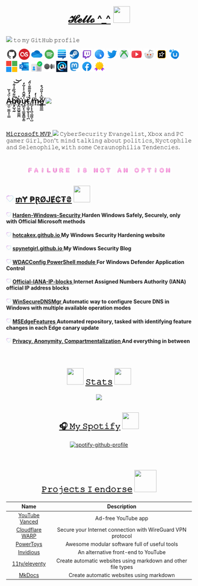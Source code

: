 # <p align="center"> [𝓗𝓮𝓵𝓵𝓸 ^_^](#-%F0%9D%93%97%F0%9D%93%AE%F0%9D%93%B5%F0%9D%93%B5%F0%9D%93%B8-_-) <img width="45" height="45" src="https://user-images.githubusercontent.com/118815227/218338072-ea477aa8-1374-4e2d-8dfd-dd8cc4e45656.gif"></p>

<img src="https://user-images.githubusercontent.com/118815227/218338455-6034502f-e9dd-42e8-ba74-608fb41cdbaa.gif"> 𝚝𝚘 𝚖𝚢 𝙶𝚒𝚝𝙷𝚞𝚋 𝚙𝚛𝚘𝚏𝚒𝚕𝚎

<a href="https://github.com/HotCakeX"><img width="30" height="30" src="https://raw.githubusercontent.com/HotCakeX/HotCakeX/main/Private/Images/Socials/github.svg"></a>
<a href="https://www.last.fm/user/HotCakeX"><img width="30" height="30" src="https://raw.githubusercontent.com/HotCakeX/HotCakeX/main/Private/Images/Socials/lastfm.png"></a>
<a href="https://1drv.ms/f/s!AtCaUNAJbbvIhuITM8K09FBn-Q9GDw?e=3PAGmg"><img width="30" height="30" src="https://raw.githubusercontent.com/HotCakeX/HotCakeX/main/Private/Images/Socials/microsoft-onedrive-2019.svg"></a>
<a href="https://open.spotify.com/user/eypgh60p3zw1duh9lbsbc2mix"><img width="30" height="30" src="https://raw.githubusercontent.com/HotCakeX/HotCakeX/main/Private/Images/Socials/spotify.svg"></a>
<a href="https://stackexchange.com/users/27823952/spynet"><img width="30" height="30" src="https://raw.githubusercontent.com/HotCakeX/HotCakeX/main/Private/Images/Socials/stack-exchange.svg"></a>
<a href="https://steamcommunity.com/id/HotCakeX"><img width="30" height="30" src="https://raw.githubusercontent.com/HotCakeX/HotCakeX/main/Private/Images/Socials/steam.svg"></a>
<a href="https://www.twitch.tv/hot_cakex"><img width="30" height="30" src="https://raw.githubusercontent.com/HotCakeX/HotCakeX/main/Private/Images/Socials/twitch.svg"></a>
<a href="https://hotcakex.github.io/"><img width="30" height="30" src="https://raw.githubusercontent.com/HotCakeX/HotCakeX/main/Private/Images/Socials/website-96.png"></a>
<a href="https://twitter.com/CyberCakeX"><img width="30" height="30" src="https://raw.githubusercontent.com/HotCakeX/HotCakeX/main/Private/Images/Socials/witter.svg"></a>
<a href="https://www.xbox.com/en-US/play/user/HottCakeX"><img width="30" height="30" src="https://raw.githubusercontent.com/HotCakeX/HotCakeX/main/Private/Images/Socials/xbox.svg"></a>
<a href="https://www.youtube.com/@hotcakex"><img width="30" height="30" src="https://raw.githubusercontent.com/HotCakeX/HotCakeX/main/Private/Images/Socials/youtube.svg"></a>
<a href="https://www.reddit.com/user/HotCakeXXXXXXXXXXXXX"><img width="30" height="30" src="https://raw.githubusercontent.com/HotCakeX/HotCakeX/main/Private/Images/Socials/reddit.svg"></a>
<a href="https://socialclub.rockstargames.com/member/----HotCakeX----/"><img width="30" height="30" src="https://raw.githubusercontent.com/HotCakeX/HotCakeX/main/Private/Images/Socials/rockstar-social-club.svg"></a>
<a href="https://club.ubisoft.com/en-US/profile/HotCakeX"><img width="30" height="30" src="https://raw.githubusercontent.com/HotCakeX/HotCakeX/main/Private/Images/Socials/uplay.svg"></a>
<a href="https://techcommunity.microsoft.com/t5/user/viewprofilepage/user-id/310193"><img width="30" height="30" src="https://raw.githubusercontent.com/HotCakeX/HotCakeX/main/Private/Images/Socials/microsoft.png"></a>
<a href="mailto:spynetgirl@outlook.com"><img width="30" height="30" src="https://raw.githubusercontent.com/HotCakeX/HotCakeX/main/Private/Images/Socials/outlook.svg"></a>
<a href="https://orcid.org/0009-0000-6616-4938"><img width="30" height="30" src="https://raw.githubusercontent.com/HotCakeX/HotCakeX/main/Private/Images/Socials/orcid_icon.png"></a>
<a href="https://spynetgirl.medium.com/"><img width="30" height="30" src="https://raw.githubusercontent.com/HotCakeX/HotCakeX/e0759dbc5b10c7ff9c10d09a49639e40ec780151/Private/Images/Socials/medium.svg"></a>
<a href="https://bsky.app/profile/hotcakex.bsky.social"><img width="30" height="30" src="https://raw.githubusercontent.com/HotCakeX/HotCakeX/main/Private/Images/Socials/Bsky.png"></a>
<a href="https://infosec.exchange/@SpyNetGirl"><img width="30" height="30" src="https://raw.githubusercontent.com/HotCakeX/HotCakeX/dbfa543cdc9496c4258dd3bf6ea11caac277aadf/Private/Images/Socials/mastodonicon.svg"></a>
<a href="https://www.facebook.com/VioletCakeX"><img width="30" height="30" src="https://raw.githubusercontent.com/HotCakeX/HotCakeX/main/Private/Images/Socials/Facebook.svg"></a>
<a href="https://www.credly.com/users/hotcakex/badges"><img width="30" height="30" src="https://raw.githubusercontent.com/HotCakeX/HotCakeX/main/Private/Images/Socials/credly.png"></a>

<br>

## [A̵̺̼̠̫͚͙͎͇͛̈́͑̌b̸̛̮̗̺͉̰̃͌́̏̑̇͋͝͝ò̴̡̪͖̻̱̫͇̪̍͘ų̵͚͙͉̳̱̯̳̩͚͑̋̌̂͛̽̍̌̒̕ẗ̵͖͔̳̜̬̝̝͉̪ ̸̻̦̣͓̪͉̳͖̜̺̉̔̓͌͂͌͛̎́ṃ̷̏̾̓ē̸͇͖̳̲͆̽̾̎̈́̊ ](#a%CC%B5%CD%9B%CD%84%CD%91%CC%8C%CC%BA%CC%BC%CC%A0%CC%AB%CD%9A%CD%99%CD%8E%CD%87b%CC%B8%CC%83%CD%8C%CD%9D%CD%81%CD%9D%CC%8F%CC%91%CC%87%CD%8B%CC%9B%CC%AE%CC%97%CC%BA%CD%89%CC%B0o%CC%B4%CD%80%CD%98%CC%8D%CC%AA%CD%96%CC%A1%CC%BB%CC%B1%CC%AB%CD%87%CC%AAu%CC%B5%CC%95%CD%91%CC%8B%CC%8C%CC%82%CD%9B%CC%BD%CC%8D%CC%8C%CC%92%CD%9A%CD%99%CD%89%CC%B3%CC%A8%CC%B1%CC%AF%CC%B3%CC%A9%CD%9At%CC%B5%CC%88%CD%96%CD%94%CC%B3%CC%9C%CC%AC%CC%9D%CC%9D%CD%89%CC%AA-%CC%B8%CC%89%CC%94%CD%83%CD%8C%CD%82%CD%8C%CD%9B%CC%8E%CD%81%CC%BB%CC%A6%CC%A3%CD%93%CC%AA%CD%89%CC%B3%CD%96%CC%9C%CC%BAm%CC%B7%CC%8F%CC%BE%CD%83%CC%A3e%CC%B8%CC%84%CD%86%CC%BD%CC%BE%CC%8E%CD%84%CC%8A%CD%87%CD%96%CC%B3%CC%B2-) <img src="https://raw.githubusercontent.com/HotCakeX/Harden-Windows-Security/main/images/Gifs/mooshi.gif" width=""/>

<br>

<br>

<a href="https://mvp.microsoft.com/en-US/mvp/profile/4edbca65-7979-4779-b7e4-d182e123259b">**𝙼𝚒𝚌𝚛𝚘𝚜𝚘𝚏𝚝 𝙼𝚅𝙿** <img src="https://mvp.microsoft.com/Assets/UserProfile/MVP/Badge.svg" width="30"></a> 𝙲𝚢𝚋𝚎𝚛𝚂𝚎𝚌𝚞𝚛𝚒𝚝𝚢 𝙴𝚟𝚊𝚗𝚐𝚎𝚕𝚒𝚜𝚝, 𝚇𝚋𝚘𝚡 𝚊𝚗𝚍 𝙿𝙲 𝚐𝚊𝚖𝚎𝚛 𝙶𝚒𝚛𝚕, 𝙳𝚘𝚗'𝚝 𝚖𝚒𝚗𝚍 𝚝𝚊𝚕𝚔𝚒𝚗𝚐 𝚊𝚋𝚘𝚞𝚝 𝚙𝚘𝚕𝚒𝚝𝚒𝚌𝚜, 𝙽𝚢𝚌𝚝𝚘𝚙𝚑𝚒𝚕𝚎 𝚊𝚗𝚍 𝚂𝚎𝚕𝚎𝚗𝚘𝚙𝚑𝚒𝚕𝚎, 𝚠𝚒𝚝𝚑 𝚜𝚘𝚖𝚎 𝙲𝚎𝚛𝚊𝚞𝚗𝚘𝚙𝚑𝚒𝚕𝚒𝚊 𝚃𝚎𝚗𝚍𝚎𝚗𝚌𝚒𝚎𝚜.

<br>

<div align="center">

<img src="https://raw.githubusercontent.com/HotCakeX/.github/main/Pictures/Gifs/Neon%20numbers%20and%20letters/letterf.gif" width="17"><img src="https://raw.githubusercontent.com/HotCakeX/.github/main/Pictures/Gifs/Neon%20numbers%20and%20letters/lettera.gif" width="17"><img src="https://raw.githubusercontent.com/HotCakeX/.github/main/Pictures/Gifs/Neon%20numbers%20and%20letters/letteri.gif" width="17"><img src="https://raw.githubusercontent.com/HotCakeX/.github/main/Pictures/Gifs/Neon%20numbers%20and%20letters/letterl.gif" width="17"><img src="https://raw.githubusercontent.com/HotCakeX/.github/main/Pictures/Gifs/Neon%20numbers%20and%20letters/letteru.gif" width="17"><img src="https://raw.githubusercontent.com/HotCakeX/.github/main/Pictures/Gifs/Neon%20numbers%20and%20letters/letterr.gif" width="17"><img src="https://raw.githubusercontent.com/HotCakeX/.github/main/Pictures/Gifs/Neon%20numbers%20and%20letters/lettere.gif" width="17">ㅤ<img src="https://raw.githubusercontent.com/HotCakeX/.github/main/Pictures/Gifs/Neon%20numbers%20and%20letters/letteri.gif" width="17"><img src="https://raw.githubusercontent.com/HotCakeX/.github/main/Pictures/Gifs/Neon%20numbers%20and%20letters/letters.gif" width="17">ㅤ<img src="https://raw.githubusercontent.com/HotCakeX/.github/main/Pictures/Gifs/Neon%20numbers%20and%20letters/lettern.gif" width="17"><img src="https://raw.githubusercontent.com/HotCakeX/.github/main/Pictures/Gifs/Neon%20numbers%20and%20letters/lettero.gif" width="17"><img src="https://raw.githubusercontent.com/HotCakeX/.github/main/Pictures/Gifs/Neon%20numbers%20and%20letters/lettert.gif" width="17">ㅤ<img src="https://raw.githubusercontent.com/HotCakeX/.github/main/Pictures/Gifs/Neon%20numbers%20and%20letters/lettera.gif" width="17"><img src="https://raw.githubusercontent.com/HotCakeX/.github/main/Pictures/Gifs/Neon%20numbers%20and%20letters/lettern.gif" width="17">ㅤ<img src="https://raw.githubusercontent.com/HotCakeX/.github/main/Pictures/Gifs/Neon%20numbers%20and%20letters/lettero.gif" width="17"><img src="https://raw.githubusercontent.com/HotCakeX/.github/main/Pictures/Gifs/Neon%20numbers%20and%20letters/letterp.gif" width="17"><img src="https://raw.githubusercontent.com/HotCakeX/.github/main/Pictures/Gifs/Neon%20numbers%20and%20letters/lettert.gif" width="17"><img src="https://raw.githubusercontent.com/HotCakeX/.github/main/Pictures/Gifs/Neon%20numbers%20and%20letters/letteri.gif" width="17"><img src="https://raw.githubusercontent.com/HotCakeX/.github/main/Pictures/Gifs/Neon%20numbers%20and%20letters/lettero.gif" width="17"><img src="https://raw.githubusercontent.com/HotCakeX/.github/main/Pictures/Gifs/Neon%20numbers%20and%20letters/lettern.gif" width="17">

</div>

## <img src="https://github.com/HotCakeX/HotCakeX/raw/main/Private/Images/20-love-heart-gradient.apng" width="20"/> [₥Ɏ ₱ⱤØJɆ₵₮₴](#-%C9%8F-%C9%BD%C3%B8j%C9%87-) <img width="45" height="45" src="https://user-images.githubusercontent.com/118815227/218339451-5a8ccda3-a096-4847-a7f1-18aa6ea2436f.gif">

#### <img src="https://github.com/HotCakeX/HotCakeX/raw/main/Private/Images/20-love-heart-gradient.apng" width="14"/>  <a href="https://github.com/HotCakeX/Harden-Windows-Security">Harden-Windows-Security </a>Harden Windows Safely, Securely, only with Official Microsoft methods

#### <img src="https://github.com/HotCakeX/HotCakeX/raw/main/Private/Images/20-love-heart-gradient.apng" width="14"/>  <a href="https://hotcakex.github.io">hotcakex.github.io </a>My Windows Security Hardening website

#### <img src="https://github.com/HotCakeX/HotCakeX/raw/main/Private/Images/20-love-heart-gradient.apng" width="14"/>  <a href="https://spynetgirl.github.io/">spynetgirl.github.io </a>My Windows Security Blog

#### <img src="https://github.com/HotCakeX/HotCakeX/raw/main/Private/Images/20-love-heart-gradient.apng" width="14"/>  <a href="https://github.com/HotCakeX/Harden-Windows-Security/wiki/WDACConfig">WDACConfig PowerShell module </a>For Windows Defender Application Control

#### <img src="https://github.com/HotCakeX/HotCakeX/raw/main/Private/Images/20-love-heart-gradient.apng" width="14"/> <a href="https://github.com/HotCakeX/Official-IANA-IP-blocks">Official-IANA-IP-blocks </a> Internet Assigned Numbers Authority (IANA) official IP address blocks

#### <img src="https://github.com/HotCakeX/HotCakeX/raw/main/Private/Images/20-love-heart-gradient.apng" width="14"/> <a href="https://github.com/HotCakeX/WinSecureDNSMgr">WinSecureDNSMgr </a>Automatic way to configure Secure DNS in Windows with multiple available operation modes

#### <img src="https://github.com/HotCakeX/HotCakeX/raw/main/Private/Images/20-love-heart-gradient.apng" width="14"/> <a href="https://github.com/HotCakeX/MSEdgeFeatures">MSEdgeFeatures </a>Automated repository, tasked with identifying feature changes in each Edge canary update

#### <img src="https://github.com/HotCakeX/HotCakeX/raw/main/Private/Images/20-love-heart-gradient.apng" width="14"/> <a href="https://github.com/HotCakeX/Privacy-Anonymity-Compartmentalization">Privacy, Anonymity, Compartmentalization </a> And everything in between

<br>

## <p align="center"><img width="45" height="45" src="https://user-images.githubusercontent.com/118815227/218341043-776b003e-90ac-4e00-b6bf-1888c8b7864f.gif"> [𝚂𝚝𝚊𝚝𝚜](#-%F0%9D%9A%82%F0%9D%9A%9D%F0%9D%9A%8A%F0%9D%9A%9D%F0%9D%9A%9C-) <img width="45" height="45" src="https://user-images.githubusercontent.com/118815227/218338229-2516daef-3362-43b5-948b-ea552af00ea2.gif"></p>

 <p align="center">
  <img width="500" src="https://streak-stats.demolab.com?user=HotCakeX&theme=violet-dark&hide_border=true">
</p>

## <p align="center">[🎧 𝙼𝚢 𝚂𝚙𝚘𝚝𝚒𝚏𝚢](#-%F0%9D%99%BC%F0%9D%9A%A2-%F0%9D%9A%82%F0%9D%9A%99%F0%9D%9A%98%F0%9D%9A%9D%F0%9D%9A%92%F0%9D%9A%8F%F0%9D%9A%A2-) <img width="45" height="45" src="https://user-images.githubusercontent.com/118815227/218338416-22208dcf-2dfa-4d5d-a638-02bbdff9383a.gif"></p>

<p align="center">
<a href="https://open.spotify.com/user/eypgh60p3zw1duh9lbsbc2mix"><img src="https://spotify-github-profile.vercel.app/api/view?uid=eypgh60p3zw1duh9lbsbc2mix&cover_image=true&theme=novatorem&show_offline=false&background_color=121212&interchange=false&bar_color=53b14f&bar_color_cover=false" alt="spotify-github-profile"></a>
</p>

<br>

## <p align="center">[𝙿𝚛𝚘𝚓𝚎𝚌𝚝𝚜 𝙸 𝚎𝚗𝚍𝚘𝚛𝚜𝚎](#%F0%9D%99%BF%F0%9D%9A%9B%F0%9D%9A%98%F0%9D%9A%93%F0%9D%9A%8E%F0%9D%9A%8C%F0%9D%9A%9D%F0%9D%9A%9C-%F0%9D%99%B8-%F0%9D%9A%8E%F0%9D%9A%97%F0%9D%9A%8D%F0%9D%9A%98%F0%9D%9A%9B%F0%9D%9A%9C%F0%9D%9A%8E-) <img width="60" height="60" src="https://user-images.githubusercontent.com/118815227/218338592-6483fb60-6e85-4594-b3e7-c537e248b13d.gif"></p>

<div align="center">

| Name                          | Description                                                |
|:-----------------------------:|:----------------------------------------------------------:|
| [YouTube Vanced](https://github.com/cuynu/ytvanced)| Ad-free YouTube app |
| [Cloudflare WARP](https://cloudflarewarp.com/)|Secure your Internet connection with WireGuard VPN protocol|
| [PowerToys](https://github.com/microsoft/PowerToys)|Awesome modular software full of useful tools|
| [Invidious](https://github.com/iv-org/invidious)|An alternative front-end to YouTube|
| [11ty/eleventy](https://github.com/11ty/eleventy/) | Create automatic websites using markdown and other file types |
| [MkDocs](https://squidfunk.github.io/mkdocs-material/) | Create automatic websites using markdown |

</div>
